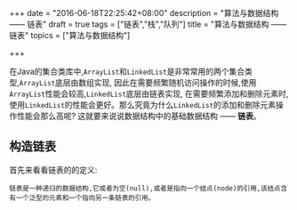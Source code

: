 +++
date = "2016-06-18T22:25:42+08:00"
description = "算法与数据结构 —— 链表"
draft = true
tags = ["链表","栈","队列"]
title = "算法与数据结构 —— 链表"
topics = ["算法与数据结构"]

+++

在Java的集合类库中,``ArrayList``和``LinkedList``是非常常用的两个集合类型,``ArrayList``底层由数组实现,
因此在需要频繁随机访问操作的时候,使用``ArrayList``性能会较高,``LinkedList``底层由链表实现,
在需要频繁添加和删除元素时,使用``LinkedList``的性能会更好。那么究竟为什么``LinkedList``的添加和删除元素操作性能会那么高呢?
这就要来说说数据结构中的基础数据结构 —— **链表**。<!--more-->

## 构造链表

首先来看看链表的的定义:

```
链表是一种递归的数据结构,它或者为空(null),或者是指向一个结点(node)的引用,该结点含有一个泛型的元素和一个指向另一条链表的引用。
```



